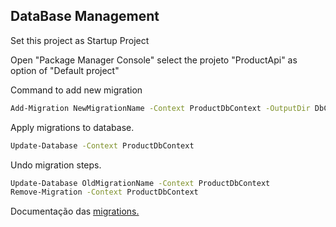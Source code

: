 ## DataBase Management

Set this project as Startup Project

Open "Package Manager Console" select the projeto "ProductApi" as option of "Default project"

Command to add new migration
```bash
Add-Migration NewMigrationName -Context ProductDbContext -OutputDir DbContexts/ProductDb/Migrations
```
Apply migrations to database.
```bash
Update-Database -Context ProductDbContext
```

Undo migration steps.
```bash
Update-Database OldMigrationName -Context ProductDbContext
Remove-Migration -Context ProductDbContext
```

Documentação das [migrations.](https://docs.microsoft.com/pt-br/ef/core/managing-schemas/migrations/)

